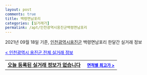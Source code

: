 ```yaml
---
layout: post
comments: true
title: 백령면남포리
categories: [실거래가]
permalink: /apt/인천광역시옹진군백령면남포리
---
```


2021년 09월 18일 기준, <a href="/apt/인천광역시옹진군">인천광역시옹진군</a> 백령면남포리 한달간 실거래 정보

<a style="color: blue;" href="/apt/인천광역시옹진군">< 인천광역시 옹진군 전체 실거래 정보</a>
<!---- start ---->
<table>
  <tr>
    <td colspan="4" style="font-weight: bold;"><a href="/apt/인천광역시옹진군백령면남포리{name_without_space}">오늘 등록된 실거래 정보가 없습니다</a> &nbsp;&nbsp;&nbsp; <a style="color: blue; font-size: smaller;" href="/apt/인천광역시옹진군백령면남포리{name_without_space}">면적별 최고가 ></a></td>
  </tr>
    
</table>
<!---- end ---->
    